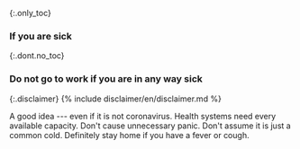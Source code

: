 {:.only_toc}
### If you are sick

{:.dont.no_toc}
### Do not go to work if you are in any way sick

{:.disclaimer}
{% include disclaimer/en/disclaimer.md %}


A good idea --- even if it is not coronavirus. Health systems need every available capacity. Don't cause unnecessary panic. Don't assume it is just a common cold. Definitely stay home if you have a fever or cough.
